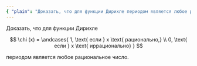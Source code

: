 ```yaml
---
{ "plain": "Доказать, что для функции Дирихле периодом является любое рациональное число." }
---
```


Доказать, что для функции Дирихле

$$ \chi (x) = \andcases{ 1, \text{ если } x \text{ рационально,} \\ 0, \text{ если } x \text{ иррационально} } $$

периодом является любое рациональное число.
